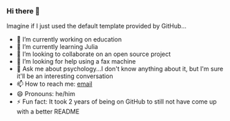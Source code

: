 ### Hi there 👋

<!--
**JoshuaJewell/JoshuaJewell** is a ✨ _special_ ✨ repository because its `README.md` (this file) appears on your GitHub profile.

Here are some ideas to get you started: -->

Imagine if I just used the default template provided by GitHub...

- 🔭 I’m currently working on education
- 🌱 I’m currently learning Julia
- 👯 I’m looking to collaborate on an open source project
- 🤔 I’m looking for help using a fax machine
- 💬 Ask me about psychology...I don't know anything about it, but I'm sure it'll be an interesting conversation
- 📫 How to reach me: <a href="mailto:enquiries@joshuajewell.dev">email</a>
- 😄 Pronouns: he/him
- ⚡ Fun fact: It took 2 years of being on GitHub to still not have come up with a better README

